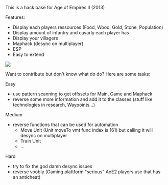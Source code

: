 This is a hack base for Age of Empires II (2013)

Features:
- Display each players ressources (Food, Wood, Gold, Stone, Population)
- Display amount of infantry and cavarly each player has
- Display your villagers
- Maphack (desync on multiplayer)
- ESP
- Easy to extend

![](aoe.gif)

Want to contribute but don't know what do do? Here are some tasks:

Easy
- use pattern scanning to get offssets for Main, Game and Maphack
- reverse some more information and add it to the classes (stuff like technologies in research, Waypoints...)

Medium
- reverse functions that can be used for automation
	- Move Unit (Unit moveTo vmt func index is 161) but calling it will desync on multiplayer
	- Train Unit
	- ... 

Hard
- try to fix the god damn desync issues
- reverse voobly (Gaming plattform "serious" AoE2 players use that has an anticheat) 